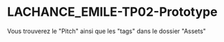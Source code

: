 # LACHANCE_EMILE-TP02-Prototype
Vous trouverez le "Pitch" ainsi que les "tags" dans le dossier "Assets"

